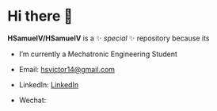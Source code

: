 # Hi there 👋

**HSamuelV/HSamuelV** is a ✨ _special_ ✨ repository because its

- I’m currently a Mechatronic Engineering Student 
 
- Email: [hsvictor14@gmail.com](mailto:hsvictor14@gmail.com)
 
- LinkedIn: [LinkedIn](https://www.linkedin.com/in/hugo-samuel-victor-santos/)

- Wechat: 

